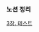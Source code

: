 ### 노션 정리
[3장. 테스트](https://grizzled-galliform-a69.notion.site/3-1-Vol-1-11060deaf01480cd8be8f6ab295e0505?pvs=4)
